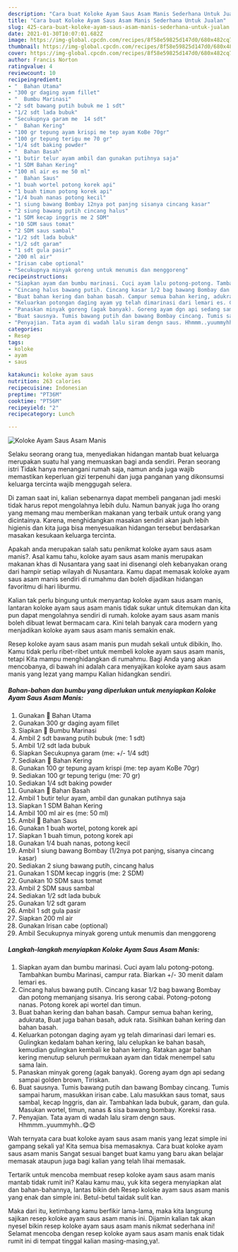 ```yaml
---
description: "Cara buat Koloke Ayam Saus Asam Manis Sederhana Untuk Jualan"
title: "Cara buat Koloke Ayam Saus Asam Manis Sederhana Untuk Jualan"
slug: 425-cara-buat-koloke-ayam-saus-asam-manis-sederhana-untuk-jualan
date: 2021-01-30T10:07:01.682Z
image: https://img-global.cpcdn.com/recipes/8f58e59825d147d0/680x482cq70/koloke-ayam-saus-asam-manis-foto-resep-utama.jpg
thumbnail: https://img-global.cpcdn.com/recipes/8f58e59825d147d0/680x482cq70/koloke-ayam-saus-asam-manis-foto-resep-utama.jpg
cover: https://img-global.cpcdn.com/recipes/8f58e59825d147d0/680x482cq70/koloke-ayam-saus-asam-manis-foto-resep-utama.jpg
author: Francis Norton
ratingvalue: 4
reviewcount: 10
recipeingredient:
- "  Bahan Utama"
- "300 gr daging ayam fillet"
- "  Bumbu Marinasi"
- "2 sdt bawang putih bubuk me 1 sdt"
- "1/2 sdt lada bubuk"
- "Secukupnya garam me  14 sdt"
- "  Bahan Kering"
- "100 gr tepung ayam krispi me tep ayam KoBe 70gr"
- "100 gr tepung terigu me 70 gr"
- "1/4 sdt baking powder"
- "  Bahan Basah"
- "1 butir telur ayam ambil dan gunakan putihnya saja"
- "1 SDM Bahan Kering"
- "100 ml air es me 50 ml"
- "  Bahan Saus"
- "1 buah wortel potong korek api"
- "1 buah timun potong korek api"
- "1/4 buah nanas potong kecil"
- "1 siung bawang Bombay 12nya pot panjng sisanya cincang kasar"
- "2 siung bawang putih cincang halus"
- "1 SDM kecap inggris me 2 SDM"
- "10 SDM saus tomat"
- "2 SDM saus sambal"
- "1/2 sdt lada bubuk"
- "1/2 sdt garam"
- "1 sdt gula pasir"
- "200 ml air"
- "Irisan cabe optional"
- "Secukupnya minyak goreng untuk menumis dan menggoreng"
recipeinstructions:
- "Siapkan ayam dan bumbu marinasi. Cuci ayam lalu potong-potong. Tambahkan bumbu Marinasi, campur rata. Biarkan +/- 30 menit dalam lemari es."
- "Cincang halus bawang putih. Cincang kasar 1/2 bag bawang Bombay dan potong memanjang sisanya. Iris serong cabai. Potong-potong nanas. Potong korek api wortel dan timun."
- "Buat bahan kering dan bahan basah. Campur semua bahan kering, adukrata, Buat juga bahan basah, aduk rata. Sisihkan bahan kering dan bahan basah."
- "Keluarkan potongan daging ayam yg telah dimarinasi dari lemari es. Gulingkan kedalam bahan kering, lalu celupkan ke bahan basah, kemudian gulingkan kembali ke bahan kering. Ratakan agar bahan kering menutup seluruh permukaan ayam dan tidak menempel satu sama lain."
- "Panaskan minyak goreng (agak banyak). Goreng ayam dgn api sedang sampai golden brown, Tiriskan."
- "Buat sausnya. Tumis bawang putih dan bawang Bombay cincang. Tumis sampai harum, masukkan irisan cabe. Lalu masukkan saus tomat, saus sambal, kecap Inggris, dan air. Tambahkan lada bubuk, garam, dan gula. Masukan wortel, timun, nanas &amp; sisa bawang bombay. Koreksi rasa."
- "Penyajian. Tata ayam di wadah lalu siram dengn saus. Hhmmm..yuummyhh..😋😍"
categories:
- Resep
tags:
- koloke
- ayam
- saus

katakunci: koloke ayam saus 
nutrition: 263 calories
recipecuisine: Indonesian
preptime: "PT36M"
cooktime: "PT56M"
recipeyield: "2"
recipecategory: Lunch

---
```



![Koloke Ayam Saus Asam Manis](https://img-global.cpcdn.com/recipes/8f58e59825d147d0/680x482cq70/koloke-ayam-saus-asam-manis-foto-resep-utama.jpg)

Selaku seorang orang tua, menyediakan hidangan mantab buat keluarga merupakan suatu hal yang memuaskan bagi anda sendiri. Peran seorang istri Tidak hanya menangani rumah saja, namun anda juga wajib memastikan keperluan gizi terpenuhi dan juga panganan yang dikonsumsi keluarga tercinta wajib menggugah selera.

Di zaman  saat ini, kalian sebenarnya dapat membeli panganan jadi meski tidak harus repot mengolahnya lebih dulu. Namun banyak juga lho orang yang memang mau memberikan makanan yang terbaik untuk orang yang dicintainya. Karena, menghidangkan masakan sendiri akan jauh lebih higienis dan kita juga bisa menyesuaikan hidangan tersebut berdasarkan masakan kesukaan keluarga tercinta. 



Apakah anda merupakan salah satu penikmat koloke ayam saus asam manis?. Asal kamu tahu, koloke ayam saus asam manis merupakan makanan khas di Nusantara yang saat ini disenangi oleh kebanyakan orang dari hampir setiap wilayah di Nusantara. Kamu dapat memasak koloke ayam saus asam manis sendiri di rumahmu dan boleh dijadikan hidangan favoritmu di hari liburmu.

Kalian tak perlu bingung untuk menyantap koloke ayam saus asam manis, lantaran koloke ayam saus asam manis tidak sukar untuk ditemukan dan kita pun dapat mengolahnya sendiri di rumah. koloke ayam saus asam manis boleh dibuat lewat bermacam cara. Kini telah banyak cara modern yang menjadikan koloke ayam saus asam manis semakin enak.

Resep koloke ayam saus asam manis pun mudah sekali untuk dibikin, lho. Kamu tidak perlu ribet-ribet untuk membeli koloke ayam saus asam manis, tetapi Kita mampu menghidangkan di rumahmu. Bagi Anda yang akan mencobanya, di bawah ini adalah cara menyajikan koloke ayam saus asam manis yang lezat yang mampu Kalian hidangkan sendiri.

<!--inarticleads1-->

##### Bahan-bahan dan bumbu yang diperlukan untuk menyiapkan Koloke Ayam Saus Asam Manis:

1. Gunakan  🍗 Bahan Utama
1. Gunakan 300 gr daging ayam fillet
1. Siapkan  🍗 Bumbu Marinasi
1. Ambil 2 sdt bawang putih bubuk (me: 1 sdt)
1. Ambil 1/2 sdt lada bubuk
1. Siapkan Secukupnya garam (me: +/- 1/4 sdt)
1. Sediakan  🍗 Bahan Kering
1. Gunakan 100 gr tepung ayam krispi (me: tep ayam KoBe 70gr)
1. Sediakan 100 gr tepung terigu (me: 70 gr)
1. Sediakan 1/4 sdt baking powder
1. Gunakan  🍗 Bahan Basah
1. Ambil 1 butir telur ayam, ambil dan gunakan putihnya saja
1. Siapkan 1 SDM Bahan Kering
1. Ambil 100 ml air es (me: 50 ml)
1. Ambil  🍗 Bahan Saus
1. Gunakan 1 buah wortel, potong korek api
1. Siapkan 1 buah timun, potong korek api
1. Gunakan 1/4 buah nanas, potong kecil
1. Ambil 1 siung bawang Bombay (1/2nya pot panjng, sisanya cincang kasar)
1. Sediakan 2 siung bawang putih, cincang halus
1. Gunakan 1 SDM kecap inggris (me: 2 SDM)
1. Gunakan 10 SDM saus tomat
1. Ambil 2 SDM saus sambal
1. Sediakan 1/2 sdt lada bubuk
1. Gunakan 1/2 sdt garam
1. Ambil 1 sdt gula pasir
1. Siapkan 200 ml air
1. Gunakan Irisan cabe (optional)
1. Ambil Secukupnya minyak goreng untuk menumis dan menggoreng




<!--inarticleads2-->

##### Langkah-langkah menyiapkan Koloke Ayam Saus Asam Manis:

1. Siapkan ayam dan bumbu marinasi. Cuci ayam lalu potong-potong. Tambahkan bumbu Marinasi, campur rata. Biarkan +/- 30 menit dalam lemari es.
1. Cincang halus bawang putih. Cincang kasar 1/2 bag bawang Bombay dan potong memanjang sisanya. Iris serong cabai. Potong-potong nanas. Potong korek api wortel dan timun.
1. Buat bahan kering dan bahan basah. Campur semua bahan kering, adukrata, Buat juga bahan basah, aduk rata. Sisihkan bahan kering dan bahan basah.
1. Keluarkan potongan daging ayam yg telah dimarinasi dari lemari es. Gulingkan kedalam bahan kering, lalu celupkan ke bahan basah, kemudian gulingkan kembali ke bahan kering. Ratakan agar bahan kering menutup seluruh permukaan ayam dan tidak menempel satu sama lain.
1. Panaskan minyak goreng (agak banyak). Goreng ayam dgn api sedang sampai golden brown, Tiriskan.
1. Buat sausnya. Tumis bawang putih dan bawang Bombay cincang. Tumis sampai harum, masukkan irisan cabe. Lalu masukkan saus tomat, saus sambal, kecap Inggris, dan air. Tambahkan lada bubuk, garam, dan gula. Masukan wortel, timun, nanas &amp; sisa bawang bombay. Koreksi rasa.
1. Penyajian. Tata ayam di wadah lalu siram dengn saus. Hhmmm..yuummyhh..😋😍




Wah ternyata cara buat koloke ayam saus asam manis yang lezat simple ini gampang sekali ya! Kita semua bisa memasaknya. Cara buat koloke ayam saus asam manis Sangat sesuai banget buat kamu yang baru akan belajar memasak ataupun juga bagi kalian yang telah lihai memasak.

Tertarik untuk mencoba membuat resep koloke ayam saus asam manis mantab tidak rumit ini? Kalau kamu mau, yuk kita segera menyiapkan alat dan bahan-bahannya, lantas bikin deh Resep koloke ayam saus asam manis yang enak dan simple ini. Betul-betul taidak sulit kan. 

Maka dari itu, ketimbang kamu berfikir lama-lama, maka kita langsung sajikan resep koloke ayam saus asam manis ini. Dijamin kalian tak akan nyesel bikin resep koloke ayam saus asam manis nikmat sederhana ini! Selamat mencoba dengan resep koloke ayam saus asam manis enak tidak rumit ini di tempat tinggal kalian masing-masing,ya!.

